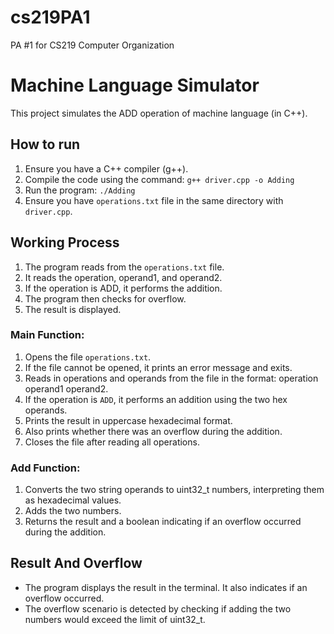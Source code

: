 # cs219PA1
PA #1 for CS219 Computer Organization
# Machine Language Simulator
This project simulates the ADD operation of machine language (in C++).

## How to run
1. Ensure you have a C++ compiler (g++).
2. Compile the code using the command: `g++ driver.cpp -o Adding`
3. Run the program: `./Adding`
4. Ensure you have `operations.txt` file in the same directory with `driver.cpp`.

## Working Process
1. The program reads from the `operations.txt` file.
2. It reads the operation, operand1, and operand2.
3. If the operation is ADD, it performs the addition.
4. The program then checks for overflow.
5. The result is displayed.

### Main Function:
1. Opens the file `operations.txt`.
2. If the file cannot be opened, it prints an error message and exits.
3. Reads in operations and operands from the file in the format: operation operand1 operand2.
4. If the operation is `ADD`, it performs an addition using the two hex operands.
5. Prints the result in uppercase hexadecimal format.
6. Also prints whether there was an overflow during the addition.
7. Closes the file after reading all operations.
### Add Function:
1. Converts the two string operands to uint32_t numbers, interpreting them as hexadecimal values.
2. Adds the two numbers.
3. Returns the result and a boolean indicating if an overflow occurred during the addition.

## Result And Overflow
- The program displays the result in the terminal. It also indicates if an overflow occurred.
- The overflow scenario is detected by checking if adding the two numbers would exceed the limit of uint32_t.